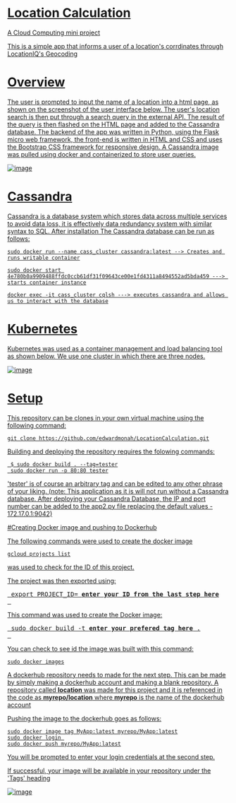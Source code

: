 # <u>**Location Calculation**

A Cloud Computing mini project

This is a simple app that informs a user of a location's corrdinates through LocationIQ's Geocoding
 
# Overview
  
The user is prompted to input the name of a location into a html page, as shown on the screenshot of the user interface below. The user's location search is then put through a search query in the external API. The result of the query is then flashed on the HTML page and added to the Cassandra database. The backend of the app was written in Python, using the Flask micro web framework, the front-end is written in HTML and CSS and uses the Bootstrap CSS framework for responsive design. A Cassandra image was pulled using docker and containerized to store user queries.

![image](https://user-images.githubusercontent.com/96924468/162692092-f5b3aa55-e05a-4a5f-b03d-51e36436179e.png)
 
# Cassandra 

Cassandra is a database system which stores data across multiple services to avoid data loss, it is effectively data redundancy system with similar syntax to SQL. After installation The Cassandra database can be run as follows:
 
```
sudo docker run --name cass_cluster cassandra:latest --> Creates and runs writable container
```

```
sudo docker start 4e780b0a9909488ffdc0ccb61df31f09643ce00e1fd4311a8494552ad5bda459 ---> starts container instance
```
 
``` 
docker exec -it cass_cluster cqlsh ---> executes cassandra and allows us to interact with the database
```
 
# Kubernetes

Kubernetes was used as a container management and load balancing tool as shown below. We use one cluster in which there are three nodes.

![image](https://user-images.githubusercontent.com/96924468/162695851-4400c7ef-b2e1-4456-b52c-39354b44f676.png)
 
 
 # Setup
 
 This repository can be clones in your own virtual machine using the following command:
 
 ```
 git clone https://github.com/edwardmonah/LocationCalculation.git
 ```
Building and deploying the repository requires the folowing commands:
 
```
 $ sudo docker build . --tag=tester
 sudo docker run -p 80:80 tester
```
'tester' is of course an arbitrary tag and can be edited to any other phrase of your liking.
 (note: This application as it is will not run without a Cassandra database. After deploying your Cassandra Database, the IP and port number can be added to the app2.py file replacing the default values - 172.17.0.1:9042)
 
 #Creating Docker image and pushing to Dockerhub
 
 The following commands were used to create the docker image
 ```
 gcloud projects list
```
 was used to check for the ID of this project.
 
 The project was then exported using:
 <pre>
 export PROJECT_ID= <b>enter your ID from the last step here</b>
 </pre>
 This command was used to create the Docker image:
 
 <pre>
 sudo docker build -t <b>enter your prefered tag here</b> .
 </pre>
 You can check to see id the image was built with this command:
 ```
 sudo docker images
 ```
 
 A dockerhub repository needs to made for the next step.
 This can be made by simply making a dockerhub account and making a blank repository. A repository called **location** was made for this project and it is referenced in the code as **myrepo/location** where **myrepo** is the name of the dockerhub account
 
 Pushing the image to the dockerhub goes as follows:
 ```
sudo docker image tag MyApp:latest myrepo/MyApp:latest
sudo docker login 
sudo docker push myrepo/MyApp:latest
 ```
You will be prompted to enter your login credentials at the second step.
 
If successful, your image will be available in your repository under the 'Tags' heading
 
 ![image](https://user-images.githubusercontent.com/68447389/162817499-e002014a-6869-4c5f-be59-bececc6b9c69.png)

 
 
 
 
 
 
 
 
